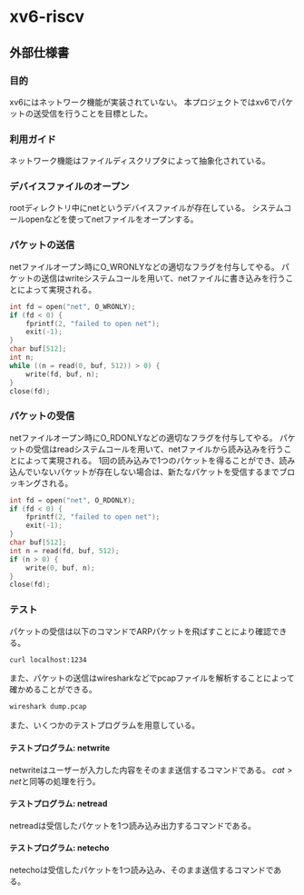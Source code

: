 # xv6-riscv
## 外部仕様書
### 目的
xv6にはネットワーク機能が実装されていない。
本プロジェクトではxv6でパケットの送受信を行うことを目標とした。

### 利用ガイド
ネットワーク機能はファイルディスクリプタによって抽象化されている。

### デバイスファイルのオープン
rootディレクトリ中にnetというデバイスファイルが存在している。
システムコールopenなどを使ってnetファイルをオープンする。

### パケットの送信
netファイルオープン時にO\_WRONLYなどの適切なフラグを付与してやる。
パケットの送信はwriteシステムコールを用いて、netファイルに書き込みを行うことによって実現される。
```c
int fd = open("net", O_WRONLY);
if (fd < 0) {
    fprintf(2, "failed to open net");
    exit(-1);
}
char buf[512];
int n;
while ((n = read(0, buf, 512)) > 0) {
    write(fd, buf, n);
}
close(fd);
```

### パケットの受信
netファイルオープン時にO\_RDONLYなどの適切なフラグを付与してやる。
パケットの受信はreadシステムコールを用いて、netファイルから読み込みを行うことによって実現される。
1回の読み込みで1つのパケットを得ることができ、読み込んでいないパケットが存在しない場合は、新たなパケットを受信するまでブロッキングされる。
```c
int fd = open("net", O_RDONLY);
if (fd < 0) {
    fprintf(2, "failed to open net");
    exit(-1);
}
char buf[512];
int n = read(fd, buf, 512);
if (n > 0) {
    write(0, buf, n);
}
close(fd);
```

### テスト
パケットの受信は以下のコマンドでARPパケットを飛ばすことにより確認できる。
```bash
curl localhost:1234
```
また、パケットの送信はwiresharkなどでpcapファイルを解析することによって確かめることができる。
```bash
wireshark dump.pcap
```

また、いくつかのテストプログラムを用意している。

#### テストプログラム: netwrite
netwriteはユーザーが入力した内容をそのまま送信するコマンドである。
$cat > net$と同等の処理を行う。

#### テストプログラム: netread
netreadは受信したパケットを1つ読み込み出力するコマンドである。

#### テストプログラム: netecho
netechoは受信したパケットを1つ読み込み、そのまま送信するコマンドである。

